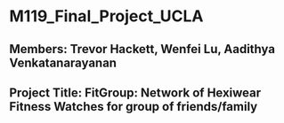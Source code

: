 # M119_Final_Project_UCLA
## Members: Trevor Hackett, Wenfei Lu, Aadithya Venkatanarayanan
## Project Title: FitGroup: Network of Hexiwear Fitness Watches for group of friends/family
